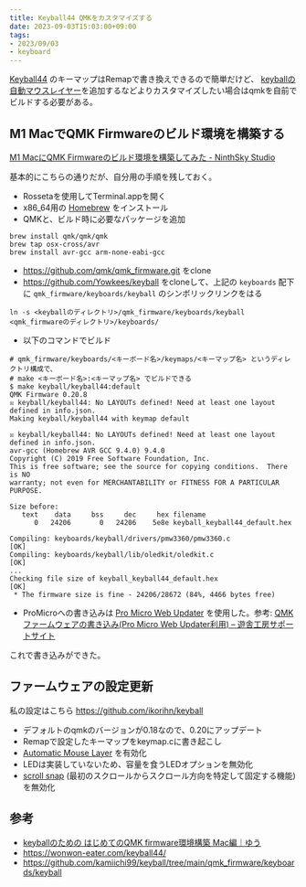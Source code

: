 ```yaml
---
title: Keyball44 QMKをカスタマイズする
date: 2023-09-03T15:03:00+09:00
tags:
- 2023/09/03
- keyboard
---
```


[Keyball44](blog/Keyball44の組み立て.md) のキーマップはRemapで書き換えできるので簡単だけど、 [keyballの自動マウスレイヤー](https://note.com/twoboy03/n/n791f11d7f261)を追加するなどよりカスタマイズしたい場合はqmkを自前でビルドする必要がある。

## M1 MacでQMK Firmwareのビルド環境を構築する

[M1 MacにQMK Firmwareのビルド環境を構築してみた - NinthSky Studio](https://ninthsky.hatenablog.com/entry/m1mac_qmk)

基本的にこちらの通りだが、自分用の手順を残しておく。

* Rossetaを使用してTerminal.appを開く
* x86_64用の [Homebrew](note/Homebrew.md)  をインストール
* QMKと、ビルド時に必要なパッケージを追加

````shell
brew install qmk/qmk/qmk
brew tap osx-cross/avr
brew install avr-gcc arm-none-eabi-gcc
````

* https://github.com/qmk/qmk_firmware.git をclone
* https://github.com/Yowkees/keyball をcloneして、上記の `keyboards` 配下に `qmk_firmware/keyboards/keyball` のシンボリックリンクをはる

````shell
ln -s <keyballのディレクトリ>/qmk_firmware/keyboards/keyball <qmk_firmwareのディレクトリ>/keyboards/
````

* 以下のコマンドでビルド

````shell
# qmk_firmware/keyboards/<キーボード名>/keymaps/<キーマップ名> というディレクトリ構成で、
# make <キーボード名>:<キーマップ名> でビルドできる
$ make keyball/keyball44:default
QMK Firmware 0.20.8
☒ keyball/keyball44: No LAYOUTs defined! Need at least one layout defined in info.json.
Making keyball/keyball44 with keymap default

☒ keyball/keyball44: No LAYOUTs defined! Need at least one layout defined in info.json.
avr-gcc (Homebrew AVR GCC 9.4.0) 9.4.0
Copyright (C) 2019 Free Software Foundation, Inc.
This is free software; see the source for copying conditions.  There is NO
warranty; not even for MERCHANTABILITY or FITNESS FOR A PARTICULAR PURPOSE.

Size before:
   text    data     bss     dec     hex filename
      0   24206       0   24206    5e8e keyball_keyball44_default.hex

Compiling: keyboards/keyball/drivers/pmw3360/pmw3360.c                                              [OK]
Compiling: keyboards/keyball/lib/oledkit/oledkit.c                                                  [OK]
...
Checking file size of keyball_keyball44_default.hex                                                 [OK]
 * The firmware size is fine - 24206/28672 (84%, 4466 bytes free)

````

* ProMicroへの書き込みは [Pro Micro Web Updater](https://sekigon-gonnoc.github.io/promicro-web-updater/index.html) を使用した。参考: [QMKファームウェアの書き込み(Pro Micro Web Updater利用) – 遊舎工房サポートサイト](https://yushakobo.zendesk.com/hc/ja/articles/1500011696701)

これで書き込みができた。

## ファームウェアの設定更新

私の設定はこちら
https://github.com/ikorihn/keyball

* デフォルトのqmkのバージョンが0.18なので、0.20にアップデート
* Remapで設定したキーマップをkeymap.cに書き起こし
* [Automatic Mouse Layer](https://docs.qmk.fm/#/feature_pointing_device?id=pointing-device-auto-mouse) を有効化
* LEDは実装していないため、容量を食うLEDオプションを無効化 
* [scroll snap](https://github.com/Yowkees/keyball/pull/108) (最初のスクロールからスクロール方向を特定して固定する機能) を無効化

## 参考

* [keyballのための はじめてのQMK firmware環境構築 Mac編｜ゆう](https://note.com/yinouet1001/n/n856b45220ad4)
* https://wonwon-eater.com/keyball44/
* https://github.com/kamiichi99/keyball/tree/main/qmk_firmware/keyboards/keyball

